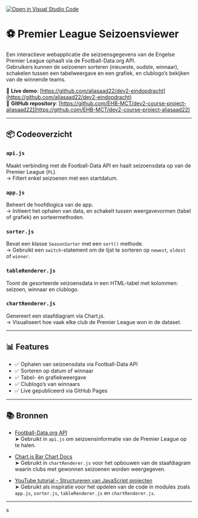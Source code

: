 [![Open in Visual Studio Code](https://classroom.github.com/assets/open-in-vscode-2e0aaae1b6195c2367325f4f02e2d04e9abb55f0b24a779b69b11b9e10269abc.svg)](https://classroom.github.com/online_ide?assignment_repo_id=19503429&assignment_repo_type=AssignmentRepo)

# ⚽ Premier League Seizoensviewer

Een interactieve webapplicatie die seizoensgegevens van de Engelse Premier League ophaalt via de Football-Data.org API.  
Gebruikers kunnen de seizoenen sorteren (nieuwste, oudste, winnaar), schakelen tussen een tabelweergave en een grafiek, en clublogo’s bekijken van de winnende teams.

🔗 **Live demo**: [https://github.com/aliasaad22/dev2-eindopdracht](https://github.com/aliasaad22/dev2-eindopdracht)  
📁 **GitHub repository**: [https://github.com/EHB-MCT/dev2-course-project-aliasaad22](https://github.com/EHB-MCT/dev2-course-project-aliasaad22)

---

## 📦 Codeoverzicht

### `api.js`

Maakt verbinding met de Football-Data API en haalt seizoensdata op van de Premier League (`PL`).  
→ Filtert enkel seizoenen met een startdatum.

### `app.js`

Beheert de hoofdlogica van de app.  
→ Initieert het ophalen van data, en schakelt tussen weergavevormen (tabel of grafiek) en sorteermethoden.

### `sorter.js`

Bevat een klasse `SeasonSorter` met een `sort()` methode.  
→ Gebruikt een `switch`-statement om de lijst te sorteren op `newest`, `oldest` of `winner`.

### `tableRenderer.js`

Toont de gesorteerde seizoensdata in een HTML-tabel met kolommen: seizoen, winnaar en clublogo.

### `chartRenderer.js`

Genereert een staafdiagram via Chart.js.  
→ Visualiseert hoe vaak elke club de Premier League won in de dataset.

---

## 📊 Features

- ✅ Ophalen van seizoensdata via Football-Data API
- ✅ Sorteren op datum of winnaar
- ✅ Tabel- én grafiekweergave
- ✅ Clublogo’s van winnaars
- ✅ Live gepubliceerd via GitHub Pages

---

## 📚 Bronnen

- [Football-Data.org API](https://www.football-data.org)  
  ➤ Gebruikt in `api.js` om seizoensinformatie van de Premier League op te halen.

- [Chart.js Bar Chart Docs](https://www.chartjs.org/docs/latest/charts/bar.html)  
  ➤ Gebruikt in `chartRenderer.js` voor het opbouwen van de staafdiagram waarin clubs met gewonnen seizoenen worden weergegeven.

- [YouTube tutorial – Structureren van JavaScript projecten](https://www.youtube.com/watch?v=VfGW0Qiy2I0)  
  ➤ Gebruikt als inspiratie voor het opdelen van de code in modules zoals `app.js`, `sorter.js`, `tableRenderer.js` en `chartRenderer.js`.

---

s
